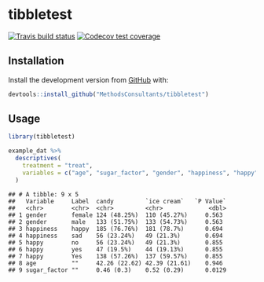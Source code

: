 tibbletest
================

[![Travis build
status](https://travis-ci.org/MethodsConsultants/tibbletest.svg?branch=master)](https://travis-ci.org/MethodsConsultants/tibbletest)
[![Codecov test
coverage](https://codecov.io/gh/MethodsConsultants/tibbletest/branch/master/graph/badge.svg)](https://codecov.io/gh/MethodsConsultants/tibbletest?branch=master)

## Installation

Install the development version from [GitHub](https://github.com/) with:

``` r
devtools::install_github("MethodsConsultants/tibbletest")
```

## Usage

``` r
library(tibbletest)

example_dat %>% 
  descriptives(
    treatment = "treat", 
    variables = c("age", "sugar_factor", "gender", "happiness", "happy")
  )
```

    ## # A tibble: 9 x 5
    ##   Variable     Label  candy         `ice cream`   `P Value`
    ##   <chr>        <chr>  <chr>         <chr>             <dbl>
    ## 1 gender       female 124 (48.25%)  110 (45.27%)     0.563 
    ## 2 gender       male   133 (51.75%)  133 (54.73%)     0.563 
    ## 3 happiness    happy  185 (76.76%)  181 (78.7%)      0.694 
    ## 4 happiness    sad    56 (23.24%)   49 (21.3%)       0.694 
    ## 5 happy        no     56 (23.24%)   49 (21.3%)       0.855 
    ## 6 happy        yes    47 (19.5%)    44 (19.13%)      0.855 
    ## 7 happy        Yes    138 (57.26%)  137 (59.57%)     0.855 
    ## 8 age          ""     42.26 (22.62) 42.39 (21.61)    0.946 
    ## 9 sugar_factor ""     0.46 (0.3)    0.52 (0.29)      0.0129
